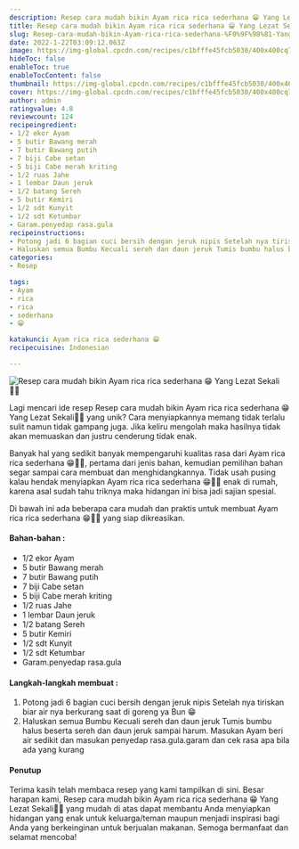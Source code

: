 ```yaml
---
description: Resep cara mudah bikin Ayam rica rica sederhana 😁 Yang Lezat Sekali"
title: Resep cara mudah bikin Ayam rica rica sederhana 😁 Yang Lezat Sekali
slug: Resep-cara-mudah-bikin-Ayam-rica-rica-sederhana-%F0%9F%98%81-Yang-Lezat-Sekali
date: 2022-1-22T03:09:12.063Z
image: https://img-global.cpcdn.com/recipes/c1bfffe45fcb5030/400x400cq70/photo.jpg
hideToc: false
enableToc: true
enableTocContent: false
thumbnail: https://img-global.cpcdn.com/recipes/c1bfffe45fcb5030/400x400cq70/photo.jpg
cover: https://img-global.cpcdn.com/recipes/c1bfffe45fcb5030/400x400cq70/photo.jpg
author: admin
ratingvalue: 4.8
reviewcount: 124
recipeingredient:
- 1/2 ekor Ayam
- 5 butir Bawang merah
- 7 butir Bawang putih
- 7 biji Cabe setan
- 5 biji Cabe merah kriting
- 1/2 ruas Jahe
- 1 lembar Daun jeruk
- 1/2 batang Sereh
- 5 butir Kemiri
- 1/2 sdt Kunyit
- 1/2 sdt Ketumbar
- Garam.penyedap rasa.gula
recipeinstructions:
- Potong jadi 6 bagian cuci bersih dengan jeruk nipis Setelah nya tiriskan biar air nya berkurang saat di goreng ya Bun 😁
- Haluskan semua Bumbu Kecuali sereh dan daun jeruk Tumis bumbu halus beserta sereh dan daun jeruk sampai harum. Masukan Ayam beri air sedikit dan masukan penyedap rasa.gula.garam dan cek rasa apa bila ada yang kurang
categories:
- Resep

tags:
- Ayam
- rica
- rica
- sederhana
- 😁

katakunci: Ayam rica rica sederhana 😁
recipecuisine: Indonesian

---
```


![Resep cara mudah bikin Ayam rica rica sederhana 😁 Yang Lezat Sekali👩‍🍳](https://img-global.cpcdn.com/recipes/c1bfffe45fcb5030/400x400cq70/photo.jpg)

Lagi mencari ide resep Resep cara mudah bikin Ayam rica rica sederhana 😁 Yang Lezat Sekali👩‍🍳 yang unik? Cara menyiapkannya memang tidak terlalu sulit namun tidak gampang juga. Jika keliru mengolah maka hasilnya tidak akan memuaskan dan justru cenderung tidak enak.

Banyak hal yang sedikit banyak mempengaruhi kualitas rasa dari Ayam rica rica sederhana 😁👩‍🍳, pertama dari jenis bahan, kemudian pemilihan bahan segar sampai cara membuat dan menghidangkannya. Tidak usah pusing kalau hendak menyiapkan Ayam rica rica sederhana 😁👩‍🍳 enak di rumah, karena asal sudah tahu triknya maka hidangan ini bisa jadi sajian spesial.

Di bawah ini ada beberapa cara mudah dan praktis untuk membuat Ayam rica rica sederhana 😁👩‍🍳 yang siap dikreasikan.

<!--inarticleads1-->

#### Bahan-bahan :

- 1/2 ekor Ayam
- 5 butir Bawang merah
- 7 butir Bawang putih
- 7 biji Cabe setan
- 5 biji Cabe merah kriting
- 1/2 ruas Jahe
- 1 lembar Daun jeruk
- 1/2 batang Sereh
- 5 butir Kemiri
- 1/2 sdt Kunyit
- 1/2 sdt Ketumbar
- Garam.penyedap rasa.gula

<!--inarticleads2-->

#### Langkah-langkah membuat :

1. Potong jadi 6 bagian cuci bersih dengan jeruk nipis Setelah nya tiriskan biar air nya berkurang saat di goreng ya Bun 😁
1. Haluskan semua Bumbu Kecuali sereh dan daun jeruk Tumis bumbu halus beserta sereh dan daun jeruk sampai harum. Masukan Ayam beri air sedikit dan masukan penyedap rasa.gula.garam dan cek rasa apa bila ada yang kurang

#### Penutup

Terima kasih telah membaca resep yang kami tampilkan di sini. Besar harapan kami, Resep cara mudah bikin Ayam rica rica sederhana 😁 Yang Lezat Sekali👩‍🍳 yang mudah di atas dapat membantu Anda menyiapkan hidangan yang enak untuk keluarga/teman maupun menjadi inspirasi bagi Anda yang berkeinginan untuk berjualan makanan. Semoga bermanfaat dan selamat mencoba!